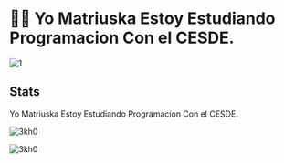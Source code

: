 <h1> 👨‍💻 Yo Matriuska Estoy Estudiando Programacion Con el CESDE. </h1>



![1](https://user-images.githubusercontent.com/128533119/228347422-7672a282-0157-48ad-8212-fd013899fb6f.jpg)


<h2 align="left">Stats</h2>
Yo Matriuska Estoy Estudiando Programacion Con el CESDE.
<p><img  src="https://github-readme-stats.vercel.app/api/top-langs?username=3kh0&show_icons=true&theme=dark&locale=en&langs_count=10&layout=compact" alt="3kh0" /></p>
<p><img src="https://github-readme-streak-stats.herokuapp.com/?user=3kh0&theme=dark" alt="3kh0" /></p><br>
  </html>
